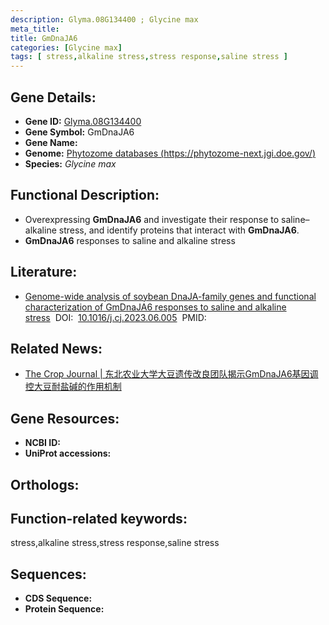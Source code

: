 ```yaml
---
description: Glyma.08G134400 ; Glycine max
meta_title:
title: GmDnaJA6
categories: [Glycine max]
tags: [ stress,alkaline stress,stress response,saline stress ]
---
```


## Gene Details:
- **Gene ID:**	[Glyma.08G134400]()
- **Gene Symbol:** GmDnaJA6
- **Gene Name:** 
- **Genome:** [Phytozome databases (https://phytozome-next.jgi.doe.gov/)]()
- **Species:** *Glycine max*

## Functional Description:
   - Overexpressing **GmDnaJA6** and investigate their response to saline–alkaline stress, and identify proteins that interact with **GmDnaJA6**.
   - **GmDnaJA6** responses to saline and alkaline stress

## Literature:
   - [Genome-wide analysis of soybean DnaJA-family genes and functional characterization of GmDnaJA6 responses to saline and alkaline stress]( https://www.sciencedirect.com/science/article/pii/S2214514123000867)&nbsp;&nbsp;DOI:&nbsp;&nbsp;[10.1016/j.cj.2023.06.005](https://www.sciencedirect.com/science/article/pii/S2214514123000867)&nbsp;&nbsp;PMID:&nbsp;&nbsp;[](https://pubmed.ncbi.nlm.nih.gov//)

## Related News:
   - [The Crop Journal | 东北农业大学大豆遗传改良团队揭示GmDnaJA6基因调控大豆耐盐碱的作用机制](https://mp.weixin.qq.com/s?__biz=Mzg3MDEwNDEyMg==&mid=2247555488&idx=3&sn=f34e114a820e08f9c835b5498b47acf9&chksm=e980f6bfb2cfa85c75b22263bfe20599fb0c0173c8503072cde763934c844152563ce16ba0cf&scene=27#wechat_redirect)

## Gene Resources:
- **NCBI ID:** [](https://www.ncbi.nlm.nih.gov/gene/?term=)
- **UniProt accessions:** [](https://www.uniprot.org/uniprotkb//entry)

## Orthologs:

## Function-related keywords:
stress,alkaline stress,stress response,saline stress

## Sequences:
- **CDS Sequence:**
- **Protein Sequence:**
